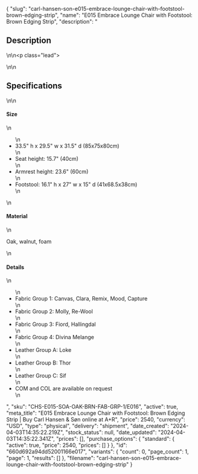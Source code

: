 {
  "slug": "carl-hansen-son-e015-embrace-lounge-chair-with-footstool-brown-edging-strip",
  "name": "E015 Embrace Lounge Chair with Footstool: Brown Edging Strip",
  "description": "<h2>Description</h2>\n<!-- split -->\n<p class=\"lead\"> </p>\n<!-- split -->\n<h2>Specifications</h2>\n<!-- split -->\n<h4>Size</h4>\n<ul>\n<li>33.5\" h x 29.5\" w x 31.5\" d (85x75x80cm)</li>\n<li>Seat height: 15.7\" (40cm)</li>\n<li>Armrest height: 23.6\" (60cm)</li>\n<li>Footstool: 16.1\" h x 27\" w x 15\" d (41x68.5x38cm)</li>\n</ul>\n<h4>Material</h4>\n<p>Oak, walnut, foam</p>\n<h4>Details</h4>\n<ul>\n<li>Fabric Group 1: Canvas, Clara, Remix, Mood, Capture</li>\n<li>Fabric Group 2: Molly, Re-Wool</li>\n<li>Fabric Group 3: Fiord, Hallingdal</li>\n<li>Fabric Group 4: Divina Melange</li>\n<li>Leather Group A: Loke</li>\n<li>Leather Group B: Thor</li>\n<li>Leather Group C: Sif</li>\n<li>COM and COL are available on request</li>\n</ul>",
  "sku": "CHS-E015-SOA-OAK-BRN-FAB-GRP-1/E016",
  "active": true,
  "meta_title": "E015 Embrace Lounge Chair with Footstool: Brown Edging Strip | Buy Carl Hansen & Søn online at A+R",
  "price": 2540,
  "currency": "USD",
  "type": "physical",
  "delivery": "shipment",
  "date_created": "2024-04-03T14:35:22.219Z",
  "stock_status": null,
  "date_updated": "2024-04-03T14:35:22.341Z",
  "prices": [],
  "purchase_options": {
    "standard": {
      "active": true,
      "price": 2540,
      "prices": []
    }
  },
  "id": "660d692a94dd52001166e017",
  "variants": {
    "count": 0,
    "page_count": 1,
    "page": 1,
    "results": []
  },
  "filename": "carl-hansen-son-e015-embrace-lounge-chair-with-footstool-brown-edging-strip"
}